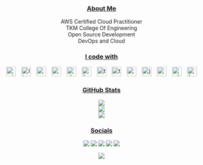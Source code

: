 
<!-- 💫 About Me: -->
<h3 align="center"> <u> About Me</u></h3>
<p align="center">

<center> 
  
AWS Certified Cloud Practitioner<br>
TKM College Of Engineering<br>
Open Source Development<br>
DevOps and Cloud<br>

</center>
  

</p>


<!-- 💻 Tech Stack: -->
<h3 align="center"><u>I code with</u> </h3>
<div align="center">
  <img src="https://img.shields.io/badge/Vim-019733?logo=vim&logoColor=white&style=for-the-badge" height="25" alt="vim logo"  />
  <img width="7" />
  <img src="https://img.shields.io/badge/Linux-FCC624?logo=linux&logoColor=black&style=for-the-badge" height="25" alt="linux logo"  />
  <img width="7" />
  <img src="https://img.shields.io/badge/Neovim-57A143?logo=neovim&logoColor=black&style=for-the-badge" height="25" alt="neovim logo"  />
  <img width="7" />
  <img src="https://img.shields.io/badge/Spring-6DB33F?logo=spring&logoColor=black&style=for-the-badge" height="25" alt="spring logo"  />
  <img width="7" />
  <img src="https://img.shields.io/badge/Docker-2496ED?logo=docker&logoColor=white&style=for-the-badge" height="25" alt="docker logo"  />
  <img width="7" />
  <img src="https://img.shields.io/badge/Kubernetes-326CE5?logo=kubernetes&logoColor=white&style=for-the-badge" height="25" alt="kubernetes logo"  />
  <img width="7" />
  <img src="https://img.shields.io/badge/TypeScript-3178C6?logo=typescript&logoColor=white&style=for-the-badge" height="25" alt="typescript logo"  />
  <img width="7" />
  <img src="https://img.shields.io/badge/Terraform-7B42BC?logo=terraform&logoColor=white&style=for-the-badge" height="25" alt="terraform logo"  />
  <img width="7" />
  <img src="https://img.shields.io/badge/Google Cloud-4285F4?logo=googlecloud&logoColor=white&style=for-the-badge" height="25" alt="googlecloud logo"  />
  <img width="7" />
  <img src="https://img.shields.io/badge/Jenkins-D24939?logo=jenkins&logoColor=white&style=for-the-badge" height="25" alt="jenkins logo"  />
  <img width="7" />
  <img src="https://img.shields.io/badge/Ansible-EE0000?logo=ansible&logoColor=white&style=for-the-badge" height="25" alt="ansible logo"  />
  <img width="7" />
  <img src="https://img.shields.io/badge/Git-F05032?logo=git&logoColor=white&style=for-the-badge" height="25" alt="git logo"  />
  <img width="7" />
  <img src="https://img.shields.io/badge/GNU Bash-4EAA25?logo=gnubash&logoColor=white&style=for-the-badge" height="25" alt="bash logo"  />
</div>

<!-- 📊 GitHub Stats: -->
<h3 align="center"><u>GitHub Stats</u></h3>
<p align="center">
  <img src="https://github-readme-stats.vercel.app/api?username=neerajmanivarnan&theme=react&hide_border=true&include_all_commits=false&count_private=false"/><br/>
  <img src="https://github-readme-streak-stats.herokuapp.com/?user=neerajmanivarnan&theme=react&hide_border=true"/><br/>
  <img src="https://github-readme-stats.vercel.app/api/top-langs/?username=neerajmanivarnan&theme=react&hide_border=true&include_all_commits=false&count_private=false&layout=compact"/>
</p>


<!-- 🌐 Socials: -->
<h3 align="center"><u>Socials</u></h3>
<p align="center">
  <a href="https://instagram.com/neergasm"><img src="https://img.shields.io/badge/Instagram-%23E4405F.svg?logo=Instagram&logoColor=white&style=for-the-badge"/></a>
  <a href="https://linkedin.com/in/neeraj-manivarnan-91033126a"><img src="https://img.shields.io/badge/LinkedIn-%230077B5.svg?logo=linkedin&logoColor=white&style=for-the-badge"/></a>
  <a href="https://medium.com/@neerajmanivarnan666"><img src="https://img.shields.io/badge/Medium-12100E?logo=medium&logoColor=white&style=for-the-badge"/></a>
  <a href="https://stackoverflow.com/users/neerajmanivarnan"><img src="https://img.shields.io/badge/-Stackoverflow-FE7A16?logo=stack-overflow&logoColor=white&style=for-the-badge"/></a>
  <a href="https://x.com/neergasm"><img src="https://img.shields.io/badge/X-black.svg?logo=X&logoColor=white&style=for-the-badge"/></a>
</p>

<!-- Visitor Count -->
<p align="center">
  <a href="https://visitcount.itsvg.in">
    <img src="https://visitcount.itsvg.in/api?id=neerajmanivarnan&icon=0&color=0?style=for-the-badge">
  </a>
</p>



